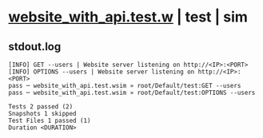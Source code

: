 # [website_with_api.test.w](../../../../../tests/valid/website_with_api.test.w) | test | sim

## stdout.log
```log
[INFO] GET --users | Website server listening on http://<IP>:<PORT>
[INFO] OPTIONS --users | Website server listening on http://<IP>:<PORT>
pass ─ website_with_api.test.wsim » root/Default/test:GET --users    
pass ─ website_with_api.test.wsim » root/Default/test:OPTIONS --users

Tests 2 passed (2)
Snapshots 1 skipped
Test Files 1 passed (1)
Duration <DURATION>
```

